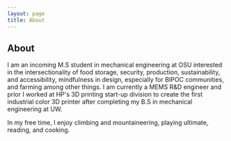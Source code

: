 ```yaml
---
layout: page
title: About
---
```

## About 

I am an incoming M.S student in mechanical engineering at OSU interested in the intersectionality of food storage, security, production, sustainability, and accessibility, mindfulness in design, especially for BIPOC communities, and farming among other things.  I am currently a MEMS R&D engineer and prior I worked at HP's 3D printing start-up division to create the first industrial color 3D printer after completing my B.S in mechanical engineering at UW.  

In my free time, I enjoy climbing and mountaineering, playing ultimate, reading, and cooking. 
